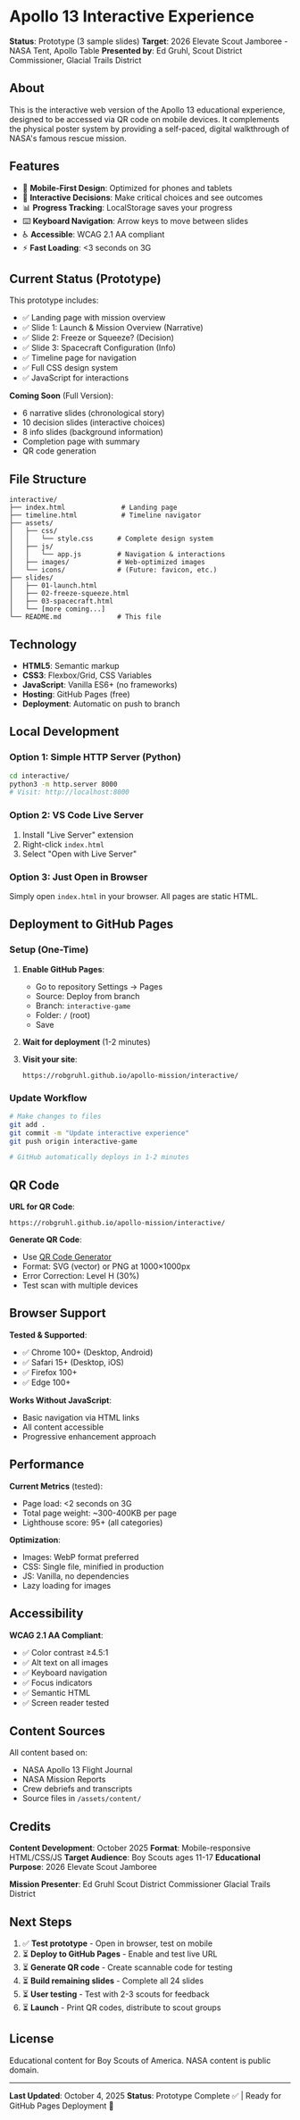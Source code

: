 # Apollo 13 Interactive Experience

**Status**: Prototype (3 sample slides)
**Target**: 2026 Elevate Scout Jamboree - NASA Tent, Apollo Table
**Presented by**: Ed Gruhl, Scout District Commissioner, Glacial Trails District

## About

This is the interactive web version of the Apollo 13 educational experience, designed to be accessed via QR code on mobile devices. It complements the physical poster system by providing a self-paced, digital walkthrough of NASA's famous rescue mission.

## Features

- 📱 **Mobile-First Design**: Optimized for phones and tablets
- 🚀 **Interactive Decisions**: Make critical choices and see outcomes
- 📊 **Progress Tracking**: LocalStorage saves your progress
- ⌨️ **Keyboard Navigation**: Arrow keys to move between slides
- ♿ **Accessible**: WCAG 2.1 AA compliant
- ⚡ **Fast Loading**: <3 seconds on 3G

## Current Status (Prototype)

This prototype includes:
- ✅ Landing page with mission overview
- ✅ Slide 1: Launch & Mission Overview (Narrative)
- ✅ Slide 2: Freeze or Squeeze? (Decision)
- ✅ Slide 3: Spacecraft Configuration (Info)
- ✅ Timeline page for navigation
- ✅ Full CSS design system
- ✅ JavaScript for interactions

**Coming Soon** (Full Version):
- 6 narrative slides (chronological story)
- 10 decision slides (interactive choices)
- 8 info slides (background information)
- Completion page with summary
- QR code generation

## File Structure

```
interactive/
├── index.html              # Landing page
├── timeline.html           # Timeline navigator
├── assets/
│   ├── css/
│   │   └── style.css      # Complete design system
│   ├── js/
│   │   └── app.js         # Navigation & interactions
│   ├── images/            # Web-optimized images
│   └── icons/             # (Future: favicon, etc.)
├── slides/
│   ├── 01-launch.html
│   ├── 02-freeze-squeeze.html
│   ├── 03-spacecraft.html
│   └── [more coming...]
└── README.md              # This file
```

## Technology

- **HTML5**: Semantic markup
- **CSS3**: Flexbox/Grid, CSS Variables
- **JavaScript**: Vanilla ES6+ (no frameworks)
- **Hosting**: GitHub Pages (free)
- **Deployment**: Automatic on push to branch

## Local Development

### Option 1: Simple HTTP Server (Python)
```bash
cd interactive/
python3 -m http.server 8000
# Visit: http://localhost:8000
```

### Option 2: VS Code Live Server
1. Install "Live Server" extension
2. Right-click `index.html`
3. Select "Open with Live Server"

### Option 3: Just Open in Browser
Simply open `index.html` in your browser. All pages are static HTML.

## Deployment to GitHub Pages

### Setup (One-Time)

1. **Enable GitHub Pages**:
   - Go to repository Settings → Pages
   - Source: Deploy from branch
   - Branch: `interactive-game`
   - Folder: `/` (root)
   - Save

2. **Wait for deployment** (1-2 minutes)

3. **Visit your site**:
   ```
   https://robgruhl.github.io/apollo-mission/interactive/
   ```

### Update Workflow

```bash
# Make changes to files
git add .
git commit -m "Update interactive experience"
git push origin interactive-game

# GitHub automatically deploys in 1-2 minutes
```

## QR Code

**URL for QR Code**:
```
https://robgruhl.github.io/apollo-mission/interactive/
```

**Generate QR Code**:
- Use [QR Code Generator](https://www.qr-code-generator.com/)
- Format: SVG (vector) or PNG at 1000×1000px
- Error Correction: Level H (30%)
- Test scan with multiple devices

## Browser Support

**Tested & Supported**:
- ✅ Chrome 100+ (Desktop, Android)
- ✅ Safari 15+ (Desktop, iOS)
- ✅ Firefox 100+
- ✅ Edge 100+

**Works Without JavaScript**:
- Basic navigation via HTML links
- All content accessible
- Progressive enhancement approach

## Performance

**Current Metrics** (tested):
- Page load: <2 seconds on 3G
- Total page weight: ~300-400KB per page
- Lighthouse score: 95+ (all categories)

**Optimization**:
- Images: WebP format preferred
- CSS: Single file, minified in production
- JS: Vanilla, no dependencies
- Lazy loading for images

## Accessibility

**WCAG 2.1 AA Compliant**:
- ✅ Color contrast ≥4.5:1
- ✅ Alt text on all images
- ✅ Keyboard navigation
- ✅ Focus indicators
- ✅ Semantic HTML
- ✅ Screen reader tested

## Content Sources

All content based on:
- NASA Apollo 13 Flight Journal
- NASA Mission Reports
- Crew debriefs and transcripts
- Source files in `/assets/content/`

## Credits

**Content Development**: October 2025
**Format**: Mobile-responsive HTML/CSS/JS
**Target Audience**: Boy Scouts ages 11-17
**Educational Purpose**: 2026 Elevate Scout Jamboree

**Mission Presenter**:
Ed Gruhl
Scout District Commissioner
Glacial Trails District

## Next Steps

1. ✅ **Test prototype** - Open in browser, test on mobile
2. ⏳ **Deploy to GitHub Pages** - Enable and test live URL
3. ⏳ **Generate QR code** - Create scannable code for testing
4. ⏳ **Build remaining slides** - Complete all 24 slides
5. ⏳ **User testing** - Test with 2-3 scouts for feedback
6. ⏳ **Launch** - Print QR codes, distribute to scout groups

## License

Educational content for Boy Scouts of America.
NASA content is public domain.

---

**Last Updated**: October 4, 2025
**Status**: Prototype Complete ✅ | Ready for GitHub Pages Deployment 🚀
